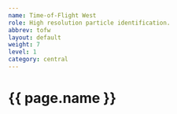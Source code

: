```yaml
---
name: Time-of-Flight West
role: High resolution particle identification.
abbrev: tofw
layout: default
weight: 7
level: 1
category: central
---
```

# {{ page.name }}
